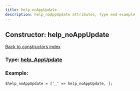 ```yaml
---
title: help_noAppUpdate
description: help_noAppUpdate attributes, type and example
---
```

## Constructor: help\_noAppUpdate  
[Back to constructors index](index.md)






### Type: [help\_AppUpdate](../types/help_AppUpdate.md)


### Example:

```
$help_noAppUpdate = ['_' => help_noAppUpdate, ];
```